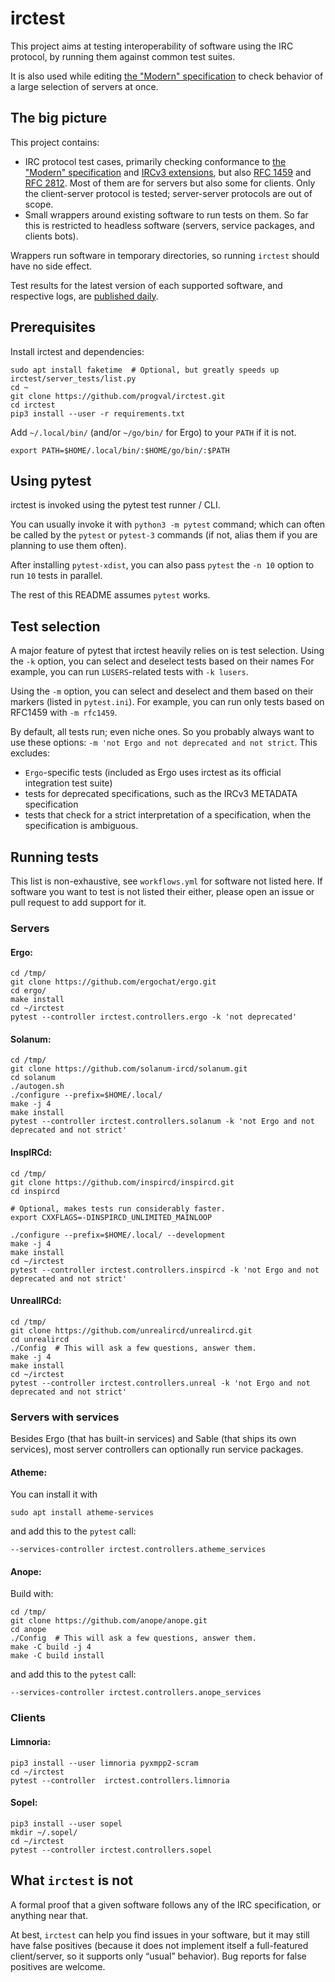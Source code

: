 # irctest

This project aims at testing interoperability of software using the
IRC protocol, by running them against common test suites.

It is also used while editing [the "Modern" specification](https://modern.ircdocs.horse/)
to check behavior of a large selection of servers at once.

## The big picture

This project contains:

* IRC protocol test cases, primarily checking conformance to
  [the "Modern" specification](https://modern.ircdocs.horse/) and
  [IRCv3 extensions](https://ircv3.net/irc/), but also
  [RFC 1459](https://datatracker.ietf.org/doc/html/rfc1459) and
  [RFC 2812](https://datatracker.ietf.org/doc/html/rfc2812).
  Most of them are for servers but also some for clients.
  Only the client-server protocol is tested; server-server protocols are out of scope.
* Small wrappers around existing software to run tests on them.
  So far this is restricted to headless software (servers, service packages,
  and clients bots).

Wrappers run software in temporary directories, so running `irctest` should
have no side effect.

Test results for the latest version of each supported software, and respective logs,
are [published daily](https://dashboard.irctest.limnoria.net/).

## Prerequisites

Install irctest and dependencies:

```
sudo apt install faketime  # Optional, but greatly speeds up irctest/server_tests/list.py
cd ~
git clone https://github.com/progval/irctest.git
cd irctest
pip3 install --user -r requirements.txt
```

Add `~/.local/bin/` (and/or `~/go/bin/` for Ergo)
to your `PATH` if it is not.

```
export PATH=$HOME/.local/bin/:$HOME/go/bin/:$PATH
```

## Using pytest

irctest is invoked using the pytest test runner / CLI.

You can usually invoke it with `python3 -m pytest` command; which can often
be called by the `pytest` or `pytest-3` commands (if not, alias them if you
are planning to use them often).

After installing `pytest-xdist`, you can also pass `pytest` the `-n 10` option
to run `10` tests in parallel.

The rest of this README assumes `pytest` works.

## Test selection

A major feature of pytest that irctest heavily relies on is test selection.
Using the `-k` option, you can select and deselect tests based on their names
For example, you can run `LUSERS`-related tests with `-k lusers`.

Using the `-m` option, you can select and deselect and them based on their markers
(listed in `pytest.ini`).
For example, you can run only tests based on RFC1459 with `-m rfc1459`.

By default, all tests run; even niche ones. So you probably always want to
use these options: `-m 'not Ergo and not deprecated and not strict`.
This excludes:

* `Ergo`-specific tests (included as Ergo uses irctest as its official
  integration test suite)
* tests for deprecated specifications, such as the IRCv3 METADATA
  specification
* tests that check for a strict interpretation of a specification, when
  the specification is ambiguous.

## Running tests

This list is non-exhaustive, see `workflows.yml` for software not listed here.
If software you want to test is not listed their either, please open an issue
or pull request to add support for it.

### Servers

#### Ergo:

```
cd /tmp/
git clone https://github.com/ergochat/ergo.git
cd ergo/
make install
cd ~/irctest
pytest --controller irctest.controllers.ergo -k 'not deprecated'
```

#### Solanum:

```
cd /tmp/
git clone https://github.com/solanum-ircd/solanum.git
cd solanum
./autogen.sh
./configure --prefix=$HOME/.local/
make -j 4
make install
pytest --controller irctest.controllers.solanum -k 'not Ergo and not deprecated and not strict'
```

#### InspIRCd:

```
cd /tmp/
git clone https://github.com/inspircd/inspircd.git
cd inspircd

# Optional, makes tests run considerably faster.
export CXXFLAGS=-DINSPIRCD_UNLIMITED_MAINLOOP

./configure --prefix=$HOME/.local/ --development
make -j 4
make install
cd ~/irctest
pytest --controller irctest.controllers.inspircd -k 'not Ergo and not deprecated and not strict'
```

#### UnrealIRCd:

```
cd /tmp/
git clone https://github.com/unrealircd/unrealircd.git
cd unrealircd
./Config  # This will ask a few questions, answer them.
make -j 4
make install
cd ~/irctest
pytest --controller irctest.controllers.unreal -k 'not Ergo and not deprecated and not strict'
```


### Servers with services

Besides Ergo (that has built-in services) and Sable (that ships its own services),
most server controllers can optionally run service packages.

#### Atheme:

You can install it with

```
sudo apt install atheme-services
```

and add this to the `pytest` call:

```
--services-controller irctest.controllers.atheme_services
```

#### Anope:

Build with:

```
cd /tmp/
git clone https://github.com/anope/anope.git
cd anope
./Config  # This will ask a few questions, answer them.
make -C build -j 4
make -C build install
```

and add this to the `pytest` call:

```
--services-controller irctest.controllers.anope_services
```


### Clients

#### Limnoria:

```
pip3 install --user limnoria pyxmpp2-scram
cd ~/irctest
pytest --controller  irctest.controllers.limnoria
```

#### Sopel:

```
pip3 install --user sopel
mkdir ~/.sopel/
cd ~/irctest
pytest --controller irctest.controllers.sopel
```

## What `irctest` is not

A formal proof that a given software follows any of the IRC specification,
or anything near that.

At best, `irctest` can help you find issues in your software, but it may
still have false positives (because it does not implement itself a
full-featured client/server, so it supports only “usual” behavior).
Bug reports for false positives are welcome.

